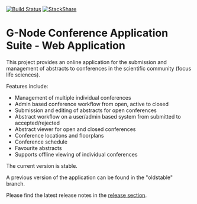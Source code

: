 [![Build Status](https://travis-ci.org/G-Node/GCA-Web.png?branch=master)](https://travis-ci.org/G-Node/GCA-Web)
[![StackShare](https://img.shields.io/badge/tech-stack-0690fa.svg?style=flat)](https://stackshare.io/cgars/gca-web)

G-Node Conference Application Suite - Web Application
=====================================================

This project provides an online application for the submission and management of abstracts to conferences 
in the scientific community (focus life sciences).

Features include:
- Management of multiple individual conferences
- Admin based conference workflow from open, active to closed
- Submission and editing of abstracts for open conferences
- Abstract workflow on a user/admin based system from submitted to accepted/rejected
- Abstract viewer for open and closed conferences
- Conference locations and floorplans
- Conference schedule
- Favourite abstracts
- Supports offline viewing of individual conferences

The current version is stable.

A previous version of the application can be found in the "oldstable" branch.

Please find the latest release notes in the [release section](https://github.com/G-Node/GCA-Web/releases).
